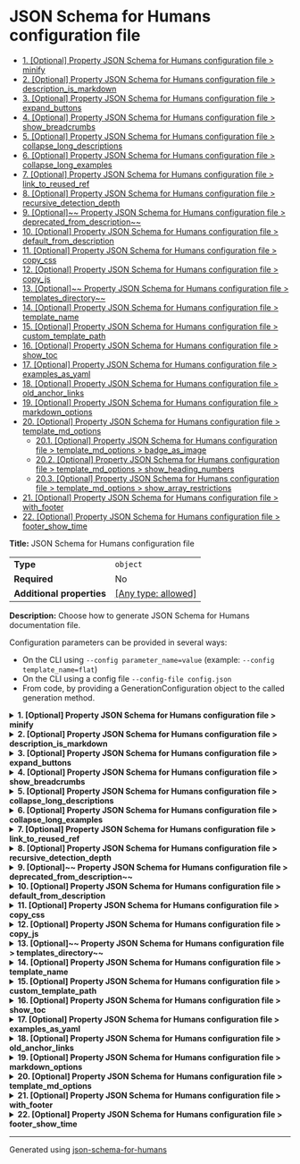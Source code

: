 # JSON Schema for Humans configuration file

- [1. [Optional] Property JSON Schema for Humans configuration file > minify](#minify)
- [2. [Optional] Property JSON Schema for Humans configuration file > description_is_markdown](#description_is_markdown)
- [3. [Optional] Property JSON Schema for Humans configuration file > expand_buttons](#expand_buttons)
- [4. [Optional] Property JSON Schema for Humans configuration file > show_breadcrumbs](#show_breadcrumbs)
- [5. [Optional] Property JSON Schema for Humans configuration file > collapse_long_descriptions](#collapse_long_descriptions)
- [6. [Optional] Property JSON Schema for Humans configuration file > collapse_long_examples](#collapse_long_examples)
- [7. [Optional] Property JSON Schema for Humans configuration file > link_to_reused_ref](#link_to_reused_ref)
- [8. [Optional] Property JSON Schema for Humans configuration file > recursive_detection_depth](#recursive_detection_depth)
- [9. [Optional]~~ Property JSON Schema for Humans configuration file > deprecated_from_description~~](#deprecated_from_description)
- [10. [Optional] Property JSON Schema for Humans configuration file > default_from_description](#default_from_description)
- [11. [Optional] Property JSON Schema for Humans configuration file > copy_css](#copy_css)
- [12. [Optional] Property JSON Schema for Humans configuration file > copy_js](#copy_js)
- [13. [Optional]~~ Property JSON Schema for Humans configuration file > templates_directory~~](#templates_directory)
- [14. [Optional] Property JSON Schema for Humans configuration file > template_name](#template_name)
- [15. [Optional] Property JSON Schema for Humans configuration file > custom_template_path](#custom_template_path)
- [16. [Optional] Property JSON Schema for Humans configuration file > show_toc](#show_toc)
- [17. [Optional] Property JSON Schema for Humans configuration file > examples_as_yaml](#examples_as_yaml)
- [18. [Optional] Property JSON Schema for Humans configuration file > old_anchor_links](#old_anchor_links)
- [19. [Optional] Property JSON Schema for Humans configuration file > markdown_options](#markdown_options)
- [20. [Optional] Property JSON Schema for Humans configuration file > template_md_options](#template_md_options)
  - [20.1. [Optional] Property JSON Schema for Humans configuration file > template_md_options > badge_as_image](#template_md_options_badge_as_image)
  - [20.2. [Optional] Property JSON Schema for Humans configuration file > template_md_options > show_heading_numbers](#template_md_options_show_heading_numbers)
  - [20.3. [Optional] Property JSON Schema for Humans configuration file > template_md_options > show_array_restrictions](#template_md_options_show_array_restrictions)
- [21. [Optional] Property JSON Schema for Humans configuration file > with_footer](#with_footer)
- [22. [Optional] Property JSON Schema for Humans configuration file > footer_show_time](#footer_show_time)

**Title:** JSON Schema for Humans configuration file

|                           |                                                                           |
| ------------------------- | ------------------------------------------------------------------------- |
| **Type**                  | `object`                                                                  |
| **Required**              | No                                                                        |
| **Additional properties** | [[Any type: allowed]](# "Additional Properties of any type are allowed.") |

**Description:** Choose how to generate JSON Schema for Humans documentation file.

Configuration parameters can be provided in several ways:

- On the CLI using `--config parameter_name=value` (example: `--config template_name=flat`)
- On the CLI using a config file `--config-file config.json`
- From code, by providing a GenerationConfiguration object to the called generation method.

<details>
<summary><strong> <a name="minify"></a>1. [Optional] Property JSON Schema for Humans configuration file > minify</strong>  

</summary>
<blockquote>

|              |           |
| ------------ | --------- |
| **Type**     | `boolean` |
| **Required** | No        |
| **Default**  | `true`    |

**Description:** Minify the output HTML document.

</blockquote>
</details>

<details>
<summary><strong> <a name="description_is_markdown"></a>2. [Optional] Property JSON Schema for Humans configuration file > description_is_markdown</strong>  

</summary>
<blockquote>

|              |           |
| ------------ | --------- |
| **Type**     | `boolean` |
| **Required** | No        |
| **Default**  | `true`    |

**Description:** Whether to consider the description as markdown and render it accordingly.

</blockquote>
</details>

<details>
<summary><strong> <a name="expand_buttons"></a>3. [Optional] Property JSON Schema for Humans configuration file > expand_buttons</strong>  

</summary>
<blockquote>

|              |           |
| ------------ | --------- |
| **Type**     | `boolean` |
| **Required** | No        |
| **Default**  | `false`   |

**Description:** Add an `Expand all` and a `Collapse all` button at the top of the generated documentation.

</blockquote>
</details>

<details>
<summary><strong> <a name="show_breadcrumbs"></a>4. [Optional] Property JSON Schema for Humans configuration file > show_breadcrumbs</strong>  

</summary>
<blockquote>

|              |           |
| ------------ | --------- |
| **Type**     | `boolean` |
| **Required** | No        |
| **Default**  | `true`    |

**Description:** For each property, show the relative place of that property in the schema.

</blockquote>
</details>

<details>
<summary><strong> <a name="collapse_long_descriptions"></a>5. [Optional] Property JSON Schema for Humans configuration file > collapse_long_descriptions</strong>  

</summary>
<blockquote>

|              |           |
| ------------ | --------- |
| **Type**     | `boolean` |
| **Required** | No        |
| **Default**  | `true`    |

**Description:** If a description is considered big, show only the beginning and add a `Read more` button.

</blockquote>
</details>

<details>
<summary><strong> <a name="collapse_long_examples"></a>6. [Optional] Property JSON Schema for Humans configuration file > collapse_long_examples</strong>  

</summary>
<blockquote>

|              |           |
| ------------ | --------- |
| **Type**     | `boolean` |
| **Required** | No        |
| **Default**  | `true`    |

**Description:** If an example is considered big, collapse it, it can be displayed with a `Show` option.

</blockquote>
</details>

<details>
<summary><strong> <a name="link_to_reused_ref"></a>7. [Optional] Property JSON Schema for Humans configuration file > link_to_reused_ref</strong>  

</summary>
<blockquote>

|              |           |
| ------------ | --------- |
| **Type**     | `boolean` |
| **Required** | No        |
| **Default**  | `true`    |

**Description:** If several `$ref` points to the same definition, only render the documentation for this definition the first time. All other occurrences are replaced by an anchor link to the first occurrence. The first occurrence is the one that is the least nested from the top of the schema and appears first in that nesting level.

*Note*: If this option is off and the schema contains recursive definitions, the generation will crash!

</blockquote>
</details>

<details>
<summary><strong> <a name="recursive_detection_depth"></a>8. [Optional] Property JSON Schema for Humans configuration file > recursive_detection_depth</strong>  

</summary>
<blockquote>

|              |           |
| ------------ | --------- |
| **Type**     | `integer` |
| **Required** | No        |
| **Default**  | `25`      |

**Description:** *Advanced option*
If `link_to_reused_ref` is false and a `$ref` in the schema refers to a parent of itself, we would get a `RecursionError` trying to render the documentation. To avoid this, each reference is checked for circular references.

This option determines the number of times to recursively follow definitions looking for a circular reference.

In other words, if a schema has a deeply nested element that refers to itself, this option may need to be increased.

</blockquote>
</details>

<details>
<summary><strong> <a name="deprecated_from_description"></a>9. [Optional]~~ Property JSON Schema for Humans configuration file > deprecated_from_description~~</strong>  

</summary>
<blockquote>

|                |              |
| -------------- | ------------ |
| **Type**       | `boolean`    |
| **Required**   | No           |
| **Deprecated** | [Deprecated] |
| **Default**    | `false`      |

**Description:** Mark a property as deprecated (with a big red badge) if the description contains the string `[Deprecated`.

</blockquote>
</details>

<details>
<summary><strong> <a name="default_from_description"></a>10. [Optional] Property JSON Schema for Humans configuration file > default_from_description</strong>  

</summary>
<blockquote>

|              |           |
| ------------ | --------- |
| **Type**     | `boolean` |
| **Required** | No        |
| **Default**  | `false`   |

**Description:** Extract the default value of a property from the description like this: ``[Default `the_default_value`]``.

The default value from the "default" attribute will be used in priority.

</blockquote>
</details>

<details>
<summary><strong> <a name="copy_css"></a>11. [Optional] Property JSON Schema for Humans configuration file > copy_css</strong>  

</summary>
<blockquote>

|              |           |
| ------------ | --------- |
| **Type**     | `boolean` |
| **Required** | No        |
| **Default**  | `true`    |

**Description:** Copy `schema_doc.css` to the same directory as `RESULT_FILE` after generation.

</blockquote>
</details>

<details>
<summary><strong> <a name="copy_js"></a>12. [Optional] Property JSON Schema for Humans configuration file > copy_js</strong>  

</summary>
<blockquote>

|              |           |
| ------------ | --------- |
| **Type**     | `boolean` |
| **Required** | No        |
| **Default**  | `true`    |

**Description:** Copy `schema_doc.min.js` to the same directory as `RESULT_FILE` after generation.

This file contains the logic for the anchor links.

</blockquote>
</details>

<details>
<summary><strong> <a name="templates_directory"></a>13. [Optional]~~ Property JSON Schema for Humans configuration file > templates_directory~~</strong>  

</summary>
<blockquote>

|                |              |
| -------------- | ------------ |
| **Type**       | `string`     |
| **Required**   | No           |
| **Deprecated** | [Deprecated] |

**Description:** [Deprecated]

</blockquote>
</details>

<details>
<summary><strong> <a name="template_name"></a>14. [Optional] Property JSON Schema for Humans configuration file > template_name</strong>  

</summary>
<blockquote>

|              |                    |
| ------------ | ------------------ |
| **Type**     | `enum (of string)` |
| **Required** | No                 |
| **Default**  | `"js"`             |

**Description:** The name of the built-in template to use to render the documentation.

`js` is the default and uses javascript for anchor links, collapsible sections and tabs.

`js_offline` is identical to `js` except that all CSS, fonts and JavaScript are bundled for offline use.

`flat` uses no javascript, but has no interactivity.

`md` is the markdown template.

`md_nested` is the markdown template with collapsible nested sections.

Must be one of:
* "flat"
* "js"
* "js_offline"
* "md"
* "md_nested"

</blockquote>
</details>

<details>
<summary><strong> <a name="custom_template_path"></a>15. [Optional] Property JSON Schema for Humans configuration file > custom_template_path</strong>  

</summary>
<blockquote>

|              |          |
| ------------ | -------- |
| **Type**     | `string` |
| **Required** | No       |
| **Default**  | `null`   |

**Description:** Path to a custom Jinja2 template file.

There can be multiple files to split the template, but this path should be the entry point.

If no output file is specified, the extension of the template file will be used to determine the output documentation extension. i.e. if the template is in ./custom_template/content.html, the resulting documentation will have the html extension.

</blockquote>
</details>

<details>
<summary><strong> <a name="show_toc"></a>16. [Optional] Property JSON Schema for Humans configuration file > show_toc</strong>  

</summary>
<blockquote>

|              |           |
| ------------ | --------- |
| **Type**     | `boolean` |
| **Required** | No        |
| **Default**  | `true`    |

**Description:** Whether to render table of contents.

</blockquote>
</details>

<details>
<summary><strong> <a name="examples_as_yaml"></a>17. [Optional] Property JSON Schema for Humans configuration file > examples_as_yaml</strong>  

</summary>
<blockquote>

|              |           |
| ------------ | --------- |
| **Type**     | `boolean` |
| **Required** | No        |
| **Default**  | `false`   |

**Description:** Whether to display examples as YAML instead of JSON

</blockquote>
</details>

<details>
<summary><strong> <a name="old_anchor_links"></a>18. [Optional] Property JSON Schema for Humans configuration file > old_anchor_links</strong>  

</summary>
<blockquote>

|              |           |
| ------------ | --------- |
| **Type**     | `boolean` |
| **Required** | No        |
| **Default**  | `false`   |

**Description:** Generate HTML ids for anchor links without special characters (keep only letters, digits, `_`, and `-`).

This is the old behaviour and is only needed for browsers that do not support HTML 5.

</blockquote>
</details>

<details>
<summary><strong> <a name="markdown_options"></a>19. [Optional] Property JSON Schema for Humans configuration file > markdown_options</strong>  

</summary>
<blockquote>

|                           |                                                                                                                         |
| ------------------------- | ----------------------------------------------------------------------------------------------------------------------- |
| **Type**                  | `object`                                                                                                                |
| **Required**              | No                                                                                                                      |
| **Additional properties** | [[Any type: allowed]](# "Additional Properties of any type are allowed.")                                               |
| **Default**               | `{"fenced-code-blocks": {"break-on-newline": true, "cssclass": "highlight jumbotron", "tables": null}, "tables": null}` |

**Description:** [Markdown 2 options](https://github.com/trentm/python-markdown2/wiki/Extras) for the descriptions. `description_is_markdown` must be true for this to have any effect.

**WARNING**
Adding an extra, even if the value is false, will activate it. For example `{"break-on-newline": false}` will activate the `break-on-newline` extra.

**Example:** 

```json
{
    "fenced-code-blocks": {
        "cssclass": "highlight jumbotron"
    },
    "tables": null,
    "break-on-newline": true,
    "cuddled-lists": true
}
```

</blockquote>
</details>

<details>
<summary><strong> <a name="template_md_options"></a>20. [Optional] Property JSON Schema for Humans configuration file > template_md_options</strong>  

</summary>
<blockquote>

|                           |                                                                           |
| ------------------------- | ------------------------------------------------------------------------- |
| **Type**                  | `object`                                                                  |
| **Required**              | No                                                                        |
| **Additional properties** | [[Any type: allowed]](# "Additional Properties of any type are allowed.") |

**Description:** specific options to md template

<details>
<summary><strong> <a name="template_md_options_badge_as_image"></a>20.1. [Optional] Property JSON Schema for Humans configuration file > template_md_options > badge_as_image</strong>  

</summary>
<blockquote>

|              |           |
| ------------ | --------- |
| **Type**     | `boolean` |
| **Required** | No        |
| **Default**  | `false`   |

**Description:** if true generate badges(eg: optional, required) using embedded image (https://img.shields.io).

 if false, use text instead

</blockquote>
</details>

<details>
<summary><strong> <a name="template_md_options_show_heading_numbers"></a>20.2. [Optional] Property JSON Schema for Humans configuration file > template_md_options > show_heading_numbers</strong>  

</summary>
<blockquote>

|              |           |
| ------------ | --------- |
| **Type**     | `boolean` |
| **Required** | No        |
| **Default**  | `true`    |

**Description:** if true generate heading numbers to correspond to table of contents.

 if false, do not generate heading numbers

</blockquote>
</details>

<details>
<summary><strong> <a name="template_md_options_show_array_restrictions"></a>20.3. [Optional] Property JSON Schema for Humans configuration file > template_md_options > show_array_restrictions</strong>  

</summary>
<blockquote>

|              |           |
| ------------ | --------- |
| **Type**     | `boolean` |
| **Required** | No        |
| **Default**  | `true`    |

**Description:** if true generate array restrictions section.

 if false, do not generate

</blockquote>
</details>

</blockquote>
</details>

<details>
<summary><strong> <a name="with_footer"></a>21. [Optional] Property JSON Schema for Humans configuration file > with_footer</strong>  

</summary>
<blockquote>

|              |           |
| ------------ | --------- |
| **Type**     | `boolean` |
| **Required** | No        |
| **Default**  | `true`    |

**Description:** Whether to show the footer linking to the library repo and with the generation datetime

</blockquote>
</details>

<details>
<summary><strong> <a name="footer_show_time"></a>22. [Optional] Property JSON Schema for Humans configuration file > footer_show_time</strong>  

</summary>
<blockquote>

|              |           |
| ------------ | --------- |
| **Type**     | `boolean` |
| **Required** | No        |
| **Default**  | `true`    |

**Description:** Whether the footer should display the generation time

</blockquote>
</details>

----------------------------------------------------------------------------------------------------------------------------
Generated using [json-schema-for-humans](https://github.com/coveooss/json-schema-for-humans)